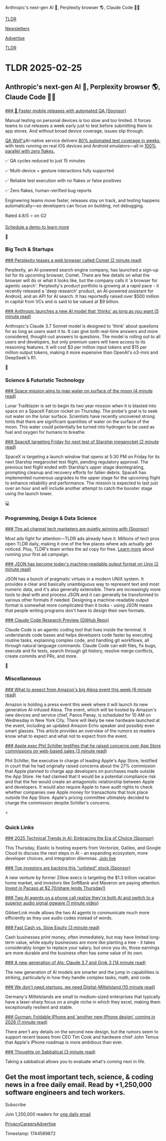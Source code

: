 Anthropic's next-gen AI 🧠, Perplexity browser 🌎, Claude Code 👨‍💻

[TLDR](/)

[Newsletters](/newsletters)

[Advertise](https://advertise.tldr.tech/)

[TLDR](/)

# TLDR 2025-02-25

## Anthropic's next-gen AI 🧠, Perplexity browser 🌎, Claude Code 👨‍💻

### 

[### 🚀 Faster mobile releases with automated QA (Sponsor)](https://www.qawolf.com?utm_source=tldr&amp;utm_medium=newsletter&amp;utm_campaign=ACQ_All_Demo_Conversions__NewsletterAudience_-_Newsletter_FasterMobileReleases_20250225-None_Experiment-FALSE&amp;utm_term=headline-FasterMobileReleasesWithAutomatedQA&amp;utm_content=FasterMobileReleases_ScheduleADemoToLearnMore_None_Headline%3AFasterMobileReleasesWithAutomatedQA_None_None_None_Newsletter-PrimaryPlacement_20250225_v1_)

Manual testing on personal devices is too slow and too limited. It forces teams to cut releases a week early just to test before submitting them to app stores. And without broad device coverage, issues slip through.

[QA Wolf's](https://www.qawolf.com?utm_source=tldr&utm_medium=newsletter&utm_campaign=ACQ_All_Demo_Conversions__NewsletterAudience_-_Newsletter_FasterMobileReleases_20250225-None_Experiment-FALSE&utm_term=body-QAWolf&utm_content=FasterMobileReleases_ScheduleADemoToLearnMore_None_Headline%3AFasterMobileReleasesWithAutomatedQA_None_None_None_Newsletter-PrimaryPlacement_20250225_v1_)AI-native service delivers [80% automated test coverage in weeks](https://www.qawolf.com/how-it-works?utm_source=tldr&utm_medium=newsletter&utm_campaign=ACQ_All_Demo_Conversions__NewsletterAudience_-_Newsletter_FasterMobileReleases_20250225-None_Experiment-FALSE&utm_term=body-80PercentAutomatedTestCoverageInWeeks&utm_content=FasterMobileReleases_ScheduleADemoToLearnMore_None_Headline%3AFasterMobileReleasesWithAutomatedQA_None_None_None_Newsletter-PrimaryPlacement_20250225_v1_), with tests running on real iOS devices and Android emulators—all in [100% parallel with zero flakes.](https://www.qawolf.com/how-it-works?utm_source=tldr&utm_medium=newsletter&utm_campaign=ACQ_All_Demo_Conversions__NewsletterAudience_-_Newsletter_FasterMobileReleases_20250225-None_Experiment-FALSE&utm_term=body-100PercentParallelWithZeroFlakes&utm_content=FasterMobileReleases_ScheduleADemoToLearnMore_None_Headline%3AFasterMobileReleasesWithAutomatedQA_None_None_None_Newsletter-PrimaryPlacement_20250225_v1_)

✅ QA cycles reduced to just 15 minutes

✅ Multi-device + gesture interactions fully supported

✅ Reliable test execution with no flakes or false positives

✅ Zero flakes, human-verified bug reports

Engineering teams move faster, releases stay on track, and testing happens automatically—so developers can focus on building, not debugging.

Rated 4.8/5 ⭐ on G2

[Schedule a demo to learn more](https://www.qawolf.com?utm_source=tldr&utm_medium=newsletter&utm_campaign=ACQ_All_Demo_Conversions__NewsletterAudience_-_Newsletter_FasterMobileReleases_20250225-None_Experiment-FALSE&utm_term=cta-ScheduleADemoToLearnMore&utm_content=FasterMobileReleases_ScheduleADemoToLearnMore_None_Headline%3AFasterMobileReleasesWithAutomatedQA_None_None_None_Newsletter-PrimaryPlacement_20250225_v1_)

📱

### Big Tech & Startups

[### Perplexity teases a web browser called Comet (2 minute read)](https://techcrunch.com/2025/02/24/perplexity-teases-a-web-browser-called-comet/?utm_source=tldrnewsletter)

Perplexity, an AI-powered search engine company, has launched a sign-up list for its upcoming browser, Comet. There are few details on what the browser will do or what it looks like, but the company calls it 'a browser for agentic search'. Perplexity's product portfolio is growing at a rapid pace - it recently released a 'deep research' product, an AI-powered assistant for Android, and an API for AI search. It has reportedly raised over $500 million in capital from VCs and is said to be valued at $9 billion.

[### Anthropic launches a new AI model that ‘thinks' as long as you want (5 minute read)](https://techcrunch.com/2025/02/24/anthropic-launches-a-new-ai-model-that-thinks-as-long-as-you-want/?utm_source=tldrnewsletter)

Anthropic's Claude 3.7 Sonnet model is designed to 'think' about questions for as long as users want it to. It can give both real-time answers and more considered, thought-out answers to questions. The model is rolling out to all users and developers, but only premium users will have access to its reasoning features. It will cost $3 per million input tokens and $15 per million output tokens, making it more expensive than OpenAI's o3-mini and DeepSeek's R1.

🚀

### Science & Futuristic Technology

[### Space mission aims to map water on surface of the moon (4 minute read)](https://www.theguardian.com/science/2025/feb/22/space-mission-aims-to-map-water-on-surface-of-the-moon?utm_source=tldrnewsletter)

Lunar Trailblazer is set to begin its two year mission when it is blasted into space on a SpaceX Falcon rocket on Thursday. The probe's goal is to seek out water on the lunar surface. Scientists have recently uncovered strong hints that there are significant quantities of water on the surface of the moon. This water could potentially be turned into hydrogen to be used as fuel and oxygen for humans to breathe.

[### SpaceX targeting Friday for next test of Starship megarocket (2 minute read)](https://phys.org/news/2025-02-spacex-friday-starship-megarocket.html?utm_source=tldrnewsletter)

SpaceX is targeting a launch window that opens at 5:30 PM on Friday for its next Starship megarocket test flight, pending regulatory approval. The previous test flight ended with Starship's upper stage disintegrating, prompting cleanup and recovery efforts for fallen debris. SpaceX has implemented numerous upgrades to the upper stage for the upcoming flight to enhance reliability and performance. The mission is expected to last just over an hour and will include another attempt to catch the booster stage using the launch tower.

💻

### Programming, Design & Data Science

[### The ad channel tech marketers are quietly winning with (Sponsor)](https://advertise.tldr.tech/?utm_source=tldr&amp;utm_medium=newsletter&amp;utm_campaign=secondary02252025)

Most ads fight for attention—TLDR ads already have it. Millions of tech pros open TLDR daily, making it one of the few places where ads actually get noticed. Plus, TLDR's team writes the ad copy for free. [Learn more](https://advertise.tldr.tech/?utm_source=tldr&utm_medium=newsletter&utm_campaign=secondary02252025) about running your first ad campaign.

[### JSON has become today's machine-readable output format on Unix (2 minute read)](https://utcc.utoronto.ca/~cks/space/blog/sysadmin/JSONModernMachineReadableFormat?utm_source=tldrnewsletter)

JSON has a bunch of pragmatic virtues in a modern UNIX system. It provides a clear and basically unambiguous way to represent text and most numeric data, and it's also generally extensible. There are increasingly more tools to deal with and process JSON and it can generally be transformed to various other formats if needed. Designing a machine-readable output format is somewhat more complicated than it looks - using JSON means that people writing programs don't have to design their own formats.

[### Claude Code Research Preview (GitHub Repo)](https://github.com/anthropics/claude-code?utm_source=tldrnewsletter)

Claude Code is an agentic coding tool that lives inside the terminal. It understands code bases and helps developers code faster by executing routine tasks, explaining complex code, and handling git workflows, all through natural language commands. Claude Code can edit files, fix bugs, execute and fix tests, search through git history, resolve merge conflicts, create commits and PRs, and more.

🎁

### Miscellaneous

[### What to expect from Amazon's big Alexa event this week (6 minute read)](https://www.theverge.com/news/618385/what-to-expect-amazon-february-alexa-event?utm_source=tldrnewsletter)

Amazon is holding a press event this week where it will launch its new generative AI-infused Alexa. The event, which will be hosted by Amazon's new devices and service chief, Panos Panay, is scheduled for 10 AM on Wednesday in New York City. There will likely be new hardware launched at the event, including an updated Amazon Echo speaker and possibly even smart glasses. This article provides an overview of the rumors so readers know what to expect and what not to expect from the event.

[### Apple exec Phil Schiller testifies that he raised concerns over App Store commissions on web-based sales (3 minute read)](https://techcrunch.com/2025/02/24/apple-exec-phil-schiller-testifies-that-he-raised-concerns-over-app-store-commissions-on-web-based-sales/?utm_source=tldrnewsletter)

Phil Schiller, the executive in charge of leading Apple's App Store, testified in court that he had originally raised concerns about the 27% commission that Apple planned to charge app developers on purchases made outside the App Store. He had claimed that it would be a potential compliance risk and that the fee would create an antagonistic relationship between Apple and developers. It would also require Apple to have audit rights to check whether companies owe Apple money for transactions that took place outside the App Store. Apple's pricing committee ultimately decided to charge the commission despite Schiller's concerns.

⚡

### Quick Links

[### 2025 Technical Trends in AI: Embracing the Era of Choice (Sponsor)](https://www.elastic.co/virtual-events/2025-technical-search-trends-live?utm_source=publisher-direct&amp;utm_medium=tldr&amp;utm_campaign=tech-2025-trends-cee-gc)

This Thursday, Elastic is hosting experts from Vectorize, Galileo, and Google Cloud to discuss the next steps in AI - an expanding ecosystem, more developer choices, and integration dilemmas. [Join live](https://www.elastic.co/virtual-events/2025-technical-search-trends-live?utm_source=publisher-direct&utm_medium=tldr&utm_campaign=tech-2025-trends-cee-gc)

[### Top investors are backing this “unlisted” stock (Sponsor)](https://invest.pacaso.com/?utm_source=dmrpacasolandingpage&amp;utm_medium=partnership30-384_02-25&amp;tnames=partnership30-384_02-25_10758330809)

A new venture by former Zillow execs is targeting the $1.3 trillion vacation home market, and investors like SoftBank and Maveron are paying attention. [Invest in Pacaso at $2.70/share (ends Thursday!)](https://invest.pacaso.com/?utm_source=dmrpacasolandingpage&utm_medium=partnership30-384_02-25&tnames=partnership30-384_02-25_10758330809)

[### Two AI agents on a phone call realize they're both AI and switch to a superior audio signal ggwave (1 minute video)](https://threadreaderapp.com/thread/1894057587441566081.html?utm_source=tldrnewsletter)

GibberLink mode allows the two AI agents to communicate much more efficiently as they use audio codes instead of words.

[### Fast Cash vs. Slow Equity (3 minute read)](https://blog.nateliason.com/p/fast-cash-slow-equity?utm_source=tldrnewsletter)

Cash businesses print money, often immediately, but may have limited long-term value, while equity businesses are more like planting a tree - it takes considerably longer to replace your salary, but once you do, those earnings are more durable and the business often has some value of its own.

[### A new generation of AIs: Claude 3.7 and Grok 3 (14 minute read)](https://www.oneusefulthing.org/p/a-new-generation-of-ais-claude-37?utm_source=tldrnewsletter)

The new generation of AI models are smarter and the jump in capabilities is striking, particularly in how they handle complex tasks, math, and code.

[### We don't need startups, we need Digital-Mittelstand (10 minute read)](https://mertbulan.com/2025/02/24/we-dont-need-startups-we-need-digital-mittelstand/?utm_source=tldrnewsletter)

Germany's Mittelstands are small to medium-sized enterprises that typically have a laser-sharp focus on a single niche in which they excel, making them exceptionally resilient and stable.

[### Gurman: Foldable iPhone and ‘another new iPhone design' coming in 2026 (1 minute read)](https://9to5mac.com/2025/02/24/gurman-foldable-iphone-and-another-new-iphone-design-coming-in-2026/?utm_source=tldrnewsletter)

There aren't any details on the second new design, but the rumors seem to support recent teases from CEO Tim Cook and hardware chief John Temus that Apple's iPhone roadmap is more ambitious than ever.

[### Thoughts on Sabbatical (3 minute read)](https://hvpandya.com/sabbatical?utm_source=tldrnewsletter)

Taking a sabbatical allows you to evaluate what's coming next in life.

## Get the most important tech, science, & coding news in a free daily email. Read by +1,250,000 software engineers and tech workers.

Subscribe

Join 1,250,000 readers for [one daily email](/api/latest/tech)

[Privacy](/privacy)[Careers](https://jobs.ashbyhq.com/tldr.tech)[Advertise](/tech/advertise)

Timestamp: 1744589872
